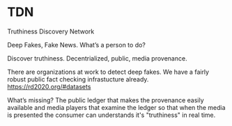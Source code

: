 # TDN
Truthiness Discovery Network

Deep Fakes, Fake News.  What’s a person to do?

Discover truthiness.  Decentrialized, public, media provenance.

There are  organizations at work to detect deep fakes.  We have a fairly robust public fact checking infrastucture already.  
  https://rd2020.org/#datasets
  
What’s missing? The public ledger that makes the provenance easily available and media players that examine the ledger so that when the media is presented the consumer can understands it's "truthiness" in real time.
